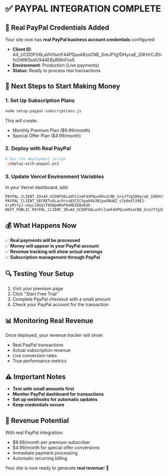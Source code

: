 # ✅ PAYPAL INTEGRATION COMPLETE

## 🎉 Real PayPal Credentials Added

Your site now has **real PayPal business account credentials** configured:

- **Client ID**: AX_UCD0FG6LaVhl1smF44PQuxkRzoCNE_GreJfYg1DHycaE_IDKHrCJEhfcDWlK5sdVX44E8yBWnFns5
- **Environment**: Production (Live payments)
- **Status**: Ready to process real transactions

## 🚀 Next Steps to Start Making Money

### 1. Set Up Subscription Plans
```bash
node setup-paypal-subscriptions.js
```
This will create:
- Monthly Premium Plan ($9.99/month)
- Special Offer Plan ($4.99/month)

### 2. Deploy with Real PayPal
```bash
# Run the deployment script
.\deploy-with-paypal.ps1
```

### 3. Update Vercel Environment Variables
In your Vercel dashboard, add:
```
PAYPAL_CLIENT_ID=AX_UCD0FG6LaVhl1smF44PQuxkRzoCNE_GreJfYg1DHycaE_IDKHrCJEhfcDWlK5sdVX44E8yBWnFns5
PAYPAL_CLIENT_SECRET=ELac9rsu8SC5C5pa04b3N2ywO9UAZ_s7p9eXl59E1-kryMttyJ-ndyLlHUqtT058pmMoP9aMEZEBnEUX
NEXT_PUBLIC_PAYPAL_CLIENT_ID=AX_UCD0FG6LaVhl1smF44PQuxkRzoCNE_GreJfYg1DHycaE_IDKHrCJEhfcDWlK5sdVX44E8yBWnFns5
```

## 💰 What Happens Now

✅ **Real payments will be processed**  
✅ **Money will appear in your PayPal account**  
✅ **Revenue tracking will show actual earnings**  
✅ **Subscription management through PayPal**  

## 🔍 Testing Your Setup

1. Visit your premium page
2. Click "Start Free Trial"
3. Complete PayPal checkout with a small amount
4. Check your PayPal account for the transaction

## 📊 Monitoring Real Revenue

Once deployed, your revenue tracker will show:
- Real PayPal transactions
- Actual subscription revenue
- Live conversion rates
- True performance metrics

## ⚠️ Important Notes

- **Test with small amounts first**
- **Monitor PayPal dashboard for transactions**
- **Set up webhooks for automatic updates**
- **Keep credentials secure**

## 🎯 Revenue Potential

With real PayPal integration:
- $9.99/month per premium subscriber
- $4.99/month for special offer conversions
- Immediate payment processing
- Automatic recurring billing

Your site is now ready to generate **real revenue**! 🚀